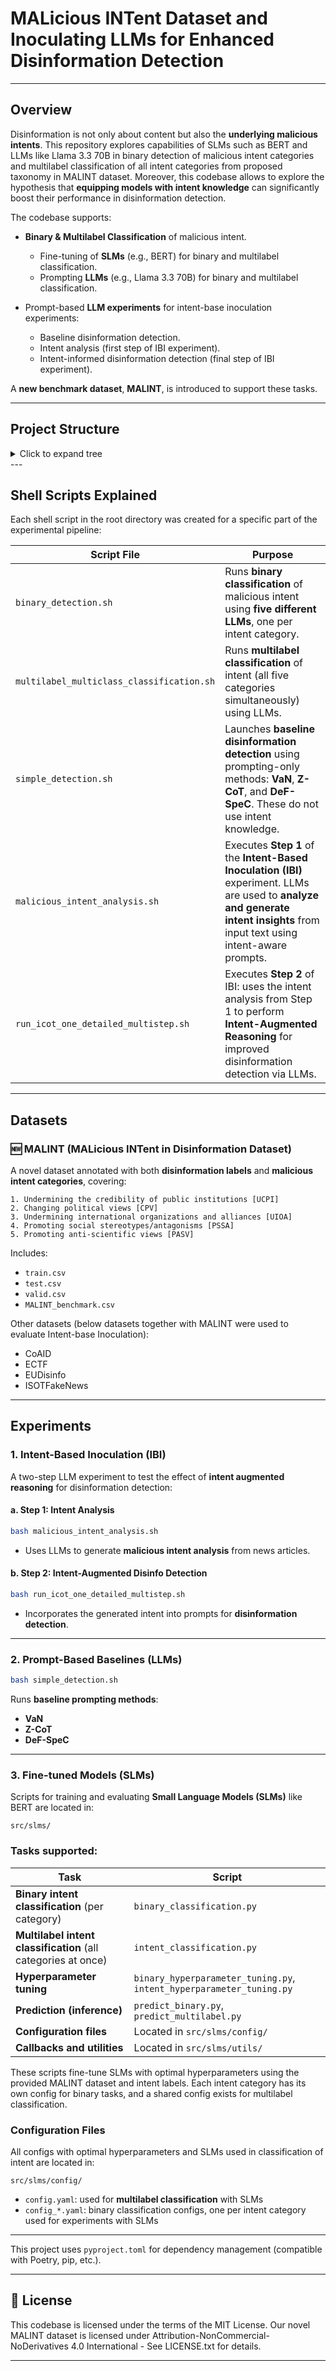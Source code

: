# MALicious INTent Dataset and Inoculating LLMs for Enhanced Disinformation Detection

---

## Overview

Disinformation is not only about content but also the **underlying malicious intents**. This repository explores capabilities of SLMs such as BERT and LLMs like Llama 3.3 70B in binary detection of malicious intent categories and multilabel classification of all intent categories from proposed taxonomy in MALINT dataset.
Moreover, this codebase allows to explore the hypothesis that **equipping models with intent knowledge** can significantly boost their performance in disinformation detection. 

The codebase supports:

* **Binary & Multilabel Classification** of malicious intent.
  * Fine-tuning of **SLMs** (e.g., BERT) for binary and multilabel classification.
  * Prompting **LLMs** (e.g., Llama 3.3 70B) for binary and multilabel classification.
* Prompt-based **LLM experiments** for intent-base inoculation experiments:

  * Baseline disinformation detection.
  * Intent analysis (first step of IBI experiment).
  * Intent-informed disinformation detection (final step of IBI experiment).

A **new benchmark dataset**, **MALINT**, is introduced to support these tasks.

---

## Project Structure

<details>
<summary>Click to expand tree</summary>

```
├── data
│   ├── CoAID
│   │   ├── test.csv
│   │   ├── train.csv
│   │   └── validation.csv
│   ├── ECTF
│   │   ├── test.csv
│   │   ├── train.csv
│   │   └── validation.csv
│   ├── EUDisinfo
│   │   ├── original.csv
│   │   └── test.csv
│   ├── ISOTFakeNews
│   │   ├── test.csv
│   │   ├── train.csv
│   │   └── validation.csv
│   └── MALINT
│       ├── MALINT_benchmark.csv
│       ├── test.csv
│       ├── train.csv
│       └── valid.csv
├── prompts
│   ├── classification
│   │   ├── binary_intention_detection.yaml
│   │   └── multilabel_multiclass_classification.yaml
│   └── intent-based-inoculation
│       ├── baseline
│       │   └── simple_detection.yaml
│       ├── ibi_final_step.yaml
│       └── intention_knowledge_infusion.yaml
├── src
│   ├── ibi_and_llms
│   │   ├── binary_detection.py
│   │   ├── icot.py
│   │   └── utils
│   │       ├── analysis.py
│   │       └── utils.py
│   └── slms
│       ├── binary_classification.py
│       ├── binary_hyperparameter_tuning.py
│       ├── config
│       │   ├── config.yaml
│       │   ├── config_CPV.yaml
│       │   ├── config_PASV.yaml
│       │   ├── config_PSSA.yaml
│       │   ├── config_UCPI.yaml
│       │   └── config_UIOA.yaml
│       ├── data
│       │   └── MALINT
│       │       ├── test.csv
│       │       ├── train.csv
│       │       └── valid.csv
│       ├── intent_classification.py
│       ├── intent_hyperparameter_tuning.py
│       ├── predict_binary.py
│       ├── predict_multilabel.py
│       └── utils
│           ├── custom_callbacks.py
│           └── utils.py
├── binary_detection.sh
├── multilabel_multiclass_classification.sh
├── simple_detection.sh
├── malicious_intent_analysis.sh
├── run_icot_one_detailed_multistep.sh
├── README.md
├── LICENSE
├── pyproject.toml
└── uv.lock
```
</details>
---

## Shell Scripts Explained

Each shell script in the root directory was created for a specific part of the experimental pipeline:

| Script File                               | Purpose                                                                                                                                                                        |
| ----------------------------------------- | ------------------------------------------------------------------------------------------------------------------------------------------------------------------------------ |
| `binary_detection.sh`                     | Runs **binary classification** of malicious intent using **five different LLMs**, one per intent category.                                                                     |
| `multilabel_multiclass_classification.sh` | Runs **multilabel classification** of intent (all five categories simultaneously) using LLMs.                                                                                  |
| `simple_detection.sh`                     | Launches **baseline disinformation detection** using prompting-only methods: **VaN**, **Z-CoT**, and **DeF-SpeC**. These do not use intent knowledge.                          |
| `malicious_intent_analysis.sh`            | Executes **Step 1** of the **Intent-Based Inoculation (IBI)** experiment. LLMs are used to **analyze and generate intent insights** from input text using intent-aware prompts. |
| `run_icot_one_detailed_multistep.sh`      | Executes **Step 2** of IBI: uses the intent analysis from Step 1 to perform **Intent-Augmented Reasoning** for improved disinformation detection via LLMs.               |

---


## Datasets

### 🆕 MALINT (MALicious INTent in Disinformation Dataset)

A novel dataset annotated with both **disinformation labels** and **malicious intent categories**, covering:

    1. Undermining the credibility of public institutions [UCPI]
    2. Changing political views [CPV]
    3. Undermining international organizations and alliances [UIOA]
    4. Promoting social stereotypes/antagonisms [PSSA]
    5. Promoting anti-scientific views [PASV]

Includes:

* `train.csv`
* `test.csv`
* `valid.csv`
* `MALINT_benchmark.csv`

Other datasets (below datasets together with MALINT were used to evaluate Intent-base Inoculation):

* CoAID
* ECTF
* EUDisinfo
* ISOTFakeNews

---


## Experiments

### 1. Intent-Based Inoculation (IBI)

A two-step LLM experiment to test the effect of **intent augmented reasoning** for disinformation detection:

#### a. Step 1: Intent Analysis

```bash
bash malicious_intent_analysis.sh
```

* Uses LLMs to generate **malicious intent analysis** from news articles.

#### b. Step 2: Intent-Augmented Disinfo Detection

```bash
bash run_icot_one_detailed_multistep.sh
```

* Incorporates the generated intent into prompts for **disinformation detection**.

---

### 2. Prompt-Based Baselines (LLMs)

```bash
bash simple_detection.sh
```

Runs **baseline prompting methods**:

* **VaN**
* **Z-CoT**
* **DeF-SpeC**

---

### 3. Fine-tuned Models (SLMs)


Scripts for training and evaluating **Small Language Models (SLMs)** like BERT are located in:

```
src/slms/
```

### Tasks supported:

| Task                                                          | Script                                                               |
| ------------------------------------------------------------- | -------------------------------------------------------------------- |
| **Binary intent classification** (per category)               | `binary_classification.py`                                           |
| **Multilabel intent classification** (all categories at once) | `intent_classification.py`                                           |
| **Hyperparameter tuning**                                     | `binary_hyperparameter_tuning.py`, `intent_hyperparameter_tuning.py` |
| **Prediction (inference)**                                    | `predict_binary.py`, `predict_multilabel.py`                         |
| **Configuration files**                                       | Located in `src/slms/config/`                                        |
| **Callbacks and utilities**                                   | Located in `src/slms/utils/`                                         |

These scripts fine-tune SLMs with optimal hyperparameters using the provided MALINT dataset and intent labels. Each intent category has its own config for binary tasks, and a shared config exists for multilabel classification.


### Configuration Files

All configs with optimal hyperparameters and SLMs used in classification of intent are located in:

```
src/slms/config/
```

* `config.yaml`: used for **multilabel classification** with SLMs
* `config_*.yaml`: binary classification configs, one per intent category used for experiments with SLMs

---

This project uses `pyproject.toml` for dependency management (compatible with Poetry, pip, etc.).

---

## 📜 License

This codebase is licensed under the terms of the MIT License. Our novel MALINT dataset is licensed under Attribution-NonCommercial-NoDerivatives 4.0 International - See LICENSE.txt for details.

---

